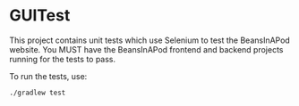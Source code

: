 # GUITest

This project contains unit tests which use Selenium to test the BeansInAPod website.  You MUST have the BeansInAPod frontend and backend projects running for the tests to pass.

To run the tests, use:

```
./gradlew test